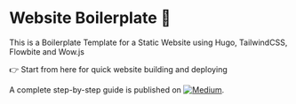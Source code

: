 # Website Boilerplate 🚀
This is a Boilerplate Template for a Static Website using Hugo, TailwindCSS, Flowbite and Wow.js

👉 Start from here for quick website building and deploying

A complete step-by-step guide is published on [![Medium](https://img.shields.io/badge/Medium-12100E?style=for-the-badge&logo=medium&logoColor=white)](https://martlgap.medium.com/building-a-portfolio-website-a-detailed-step-by-step-guide-using-hugo-tailwindcss-and-netlify-679ad16b204f).
